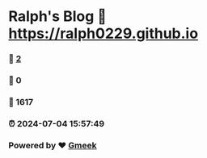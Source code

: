 # Ralph's Blog :link: https://ralph0229.github.io 
### :page_facing_up: [2](https://ralph0229.github.io/tag.html) 
### :speech_balloon: 0 
### :hibiscus: 1617 
### :alarm_clock: 2024-07-04 15:57:49 
### Powered by :heart: [Gmeek](https://github.com/Meekdai/Gmeek)
